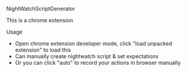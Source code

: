 NightWatchScriptGenerator

This is a chrome extension


Usage
* Open chrome extension developer mode, click "load unpacked extension" to load this
* Can manually create nightwatch script & set expectations
* Or you can click "auto" to record your actions in browser manually



